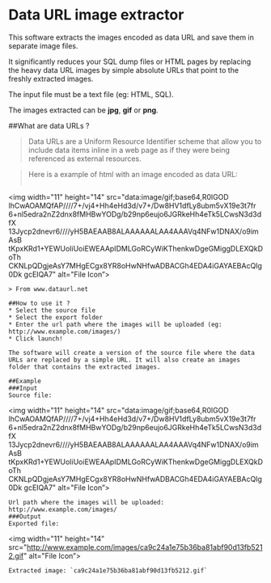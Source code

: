 Data URL image extractor
===========================

This software extracts the images encoded as data URL and save them in separate image files.

It significantly reduces your SQL dump files or HTML pages by replacing the heavy data URL images by simple absolute URLs that point to the freshly extracted images.

The input file must be a text file (eg: HTML, SQL).

The images extracted can be **jpg**, **gif** or **png**.


##What are data URLs ?
>Data URLs are a Uniform Resource Identifier scheme that allow you to include data items inline in a web page as if they were being referenced as external resources.

>Here is a example of html with an image encoded as data URL:
>```
<img width="11" height="14" src="data:image/gif;base64,R0lGOD
lhCwAOAMQfAP////7+/vj4+Hh4eHd3d/v7+/Dw8HV1dfLy8ubm5vX19e3t7fr
6+nl5edra2nZ2dnx8fMHBwYODg/b29np6eujo6JGRkeHh4eTk5LCwsN3d3dfX
13Jycp2dnevr6////yH5BAEAAB8ALAAAAAALAA4AAAVq4NFw1DNAX/o9imAsB
tKpxKRd1+YEWUoIiUoiEWEAApIDMLGoRCyWiKThenkwDgeGMiggDLEXQkDoTh
CKNLpQDgjeAsY7MHgECgx8YR8oHwNHfwADBACGh4EDA4iGAYAEBAcQIg0Dk
gcEIQA7" alt="File Icon”>
```
> From www.dataurl.net

##How to use it ?
* Select the source file
* Select the export folder
* Enter the url path where the images will be uploaded (eg: http://www.example.com/images/)
* Click launch!

The software will create a version of the source file where the data URLs are replaced by a simple URL. It will also create an images folder that contains the extracted images.

##Example
###Input
Source file:
```
<img width="11" height="14" src="data:image/gif;base64,R0lGOD
lhCwAOAMQfAP////7+/vj4+Hh4eHd3d/v7+/Dw8HV1dfLy8ubm5vX19e3t7fr
6+nl5edra2nZ2dnx8fMHBwYODg/b29np6eujo6JGRkeHh4eTk5LCwsN3d3dfX
13Jycp2dnevr6////yH5BAEAAB8ALAAAAAALAA4AAAVq4NFw1DNAX/o9imAsB
tKpxKRd1+YEWUoIiUoiEWEAApIDMLGoRCyWiKThenkwDgeGMiggDLEXQkDoTh
CKNLpQDgjeAsY7MHgECgx8YR8oHwNHfwADBACGh4EDA4iGAYAEBAcQIg0Dk
gcEIQA7" alt="File Icon”>
```
Url path where the images will be uploaded: http://www.example.com/images/
###Output
Exported file:
```
<img width="11" height="14" src="http://www.example.com/images/ca9c24a1e75b36ba81abf90d13fb5212.gif" alt="File Icon”>
```
Extracted image: `ca9c24a1e75b36ba81abf90d13fb5212.gif`

